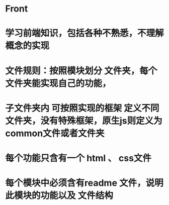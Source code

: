 # Front
# 学习前端知识，包括各种不熟悉，不理解概念的实现
# 文件规则：按照模块划分 文件夹，每个文件夹能实现自己的功能，
#          子文件夹内 可按照实现的框架 定义不同文件夹，没有特殊框架，原生js则定义为common文件或者文件夹
#           每个功能只含有一个 html 、 css文件
# 每个模块中必须含有readme 文件，说明此模块的功能以及 文件结构